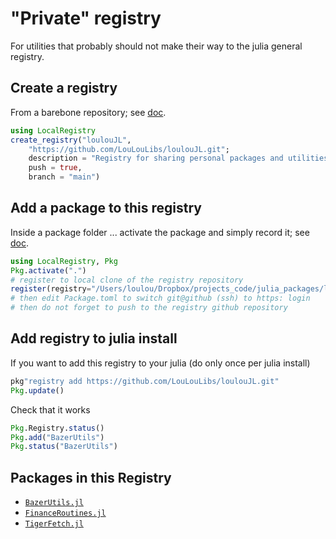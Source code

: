 # "Private" registry

For utilities that probably should not make their way to the julia general registry.

## Create a registry

From a barebone repository; see [doc](https://github.com/GunnarFarneback/LocalRegistry.jl/blob/master/docs/create_registry.md).

```julia
using LocalRegistry
create_registry("loulouJL",
    "https://github.com/LouLouLibs/loulouJL.git";
    description = "Registry for sharing personal packages and utilities",
    push = true,
    branch = "main")
```


## Add a package to this registry

Inside a package folder ... activate the package and simply record it; see [doc](https://github.com/GunnarFarneback/LocalRegistry.jl/blob/master/docs/register.md
).

```julia
using LocalRegistry, Pkg
Pkg.activate(".")
# register to local clone of the registry repository
register(registry="/Users/loulou/Dropbox/projects_code/julia_packages/loulouJL", push=false)
# then edit Package.toml to switch git@github (ssh) to https: login
# then do not forget to push to the registry github repository
```


## Add registry to julia install

If you want to add this registry to your julia (do only once per julia install)

```julia
pkg"registry add https://github.com/LouLouLibs/loulouJL.git"
Pkg.update()
```

Check that it works

```julia
Pkg.Registry.status()
Pkg.add("BazerUtils")
Pkg.status("BazerUtils")
```


## Packages in this Registry

- [`BazerUtils.jl`](https://github.com/LouLouLibs/BazerUtils.jl)
- [`FinanceRoutines.jl`](https://github.com/LouLouLibs/FinanceRoutines.jl)
- [`TigerFetch.jl`](https://github.com/LouLouLibs/TigerFetch.jl)
